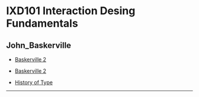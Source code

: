 IXD101 Interaction Desing Fundamentals 
======================================

John_Baskerville
-----------------

- [Baskerville 2](https://cwallen199.github.io/John_baskerville/john-baskerville1.html)

- [Baskerville 2](https://cwallen199.github.io/John_baskerville/john-baskerville2.html)

- [History of Type](https://cwallen199.github.io/John_baskerville/The_History_of_Type.html)
--------------------